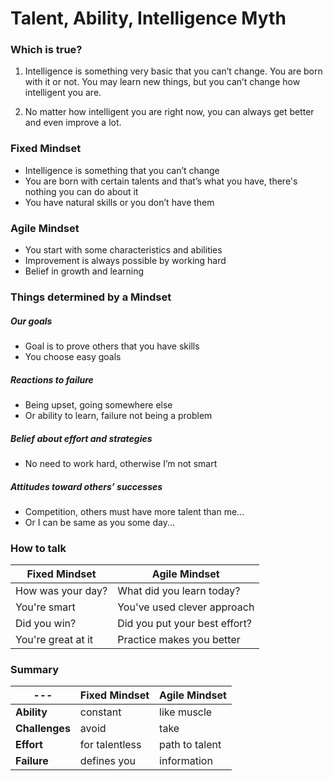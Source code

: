 # Talent, Ability, Intelligence Myth

### Which is true?

1. Intelligence is something very basic that you can’t change. You are born with it or not. You may learn new things, but you can’t change how intelligent you are.

2. No matter how intelligent you are right now, you can always get better and even improve a lot.

### Fixed Mindset

- Intelligence is something that you can’t change
- You are born with certain talents and that’s what you have, there's nothing
you can do about it
- You have natural skills or you don’t have them

### Agile Mindset
- You start with some characteristics and abilities
- Improvement is always possible by working hard
- Belief in growth and learning

### Things determined by a Mindset

##### Our goals
- Goal is to prove others that you have skills
- You choose easy goals

##### Reactions to failure
- Being upset, going somewhere else
- Or ability to learn, failure not being a problem

##### Belief about effort and strategies
- No need to work hard, otherwise I’m not smart

##### Attitudes toward others’ successes
- Competition, others must have more talent than me...
- Or I can be same as you some day...

### How to talk

Fixed Mindset | Agile Mindset
--- | ---
How was your day? | What did you learn today?
You're smart | You've used clever approach
Did you win? | Did you put your best effort?
You're great at it | Practice makes you better

### Summary

--- | Fixed Mindset | Agile Mindset
--- | --- | ---
**Ability** | constant | like muscle
**Challenges** | avoid | take
**Effort** | for talentless | path to talent
**Failure** | defines you | information
